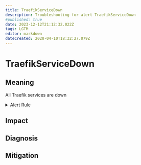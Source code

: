 ```yaml
---
title: TraefikServiceDown
description: Troubleshooting for alert TraefikServiceDown
#published: true
date: 2023-12-12T21:12:32.022Z
tags: LGTM
editor: markdown
dateCreated: 2020-04-10T18:32:27.079Z
---
```


# TraefikServiceDown

## Meaning
[//]: # "Short paragraph that explains what the alert means"
All Traefik services are down

<details>
  <summary>Alert Rule</summary>

  ```yaml
alert: TraefikServiceDown
expr: count(traefik_service_server_up) by (service) == 0
for: 0m
labels:
    severity: critical
annotations:
    summary: Traefik service down (instance {{ $labels.instance }})
    description: |-
        All Traefik services are down
          VALUE = {{ $value }}
          LABELS = {{ $labels }}
    runbook: https://github.com/srerun/prometheus-alerts/content/runbooks/TraefikServiceDown

  ```
</details>


## Impact
[//]: # "What could / will happen if the alert is not addressed"



## Diagnosis
[//]: # "Steps to take to identify the cause of the problem"



## Mitigation
[//]: # "The steps necessary to resolve the alert"
